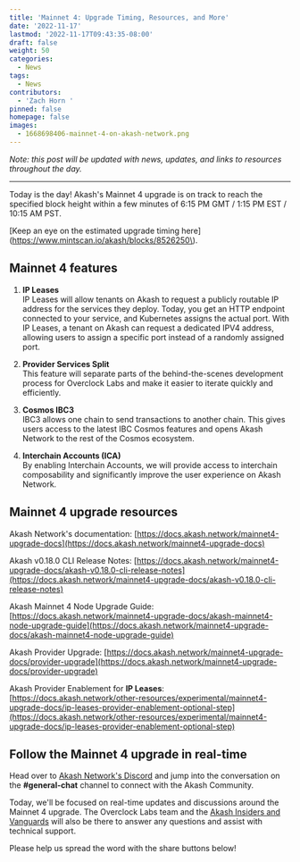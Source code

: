 ```yaml
---
title: 'Mainnet 4: Upgrade Timing, Resources, and More'
date: '2022-11-17'
lastmod: '2022-11-17T09:43:35-08:00'
draft: false
weight: 50
categories:
  - News
tags:
  - News
contributors:
  - 'Zach Horn '
pinned: false
homepage: false
images:
  - 1668698406-mainnet-4-on-akash-network.png
---
```

_Note: this post will be updated with news, updates, and links to resources throughout the day._

* * *

Today is the day! Akash's Mainnet 4 upgrade is on track to reach the specified block height within a few minutes of 6:15 PM GMT / 1:15 PM EST / 10:15 AM PST.

[Keep an eye on the estimated upgrade timing here](https://www.mintscan.io/akash/blocks/8526250\).

Mainnet 4 features
------------------

1.  **IP Leases**  
    IP Leases will allow tenants on Akash to request a publicly routable IP address for the services they deploy. Today, you get an HTTP endpoint connected to your service, and Kubernetes assigns the actual port. With IP Leases, a tenant on Akash can request a dedicated IPV4 address, allowing users to assign a specific port instead of a randomly assigned port.
    
2.  **Provider Services Split**  
    This feature will separate parts of the behind-the-scenes development process for Overclock Labs and make it easier to iterate quickly and efficiently.
    
3.  **Cosmos IBC3**  
    IBC3 allows one chain to send transactions to another chain. This gives users access to the latest IBC Cosmos features and opens Akash Network to the rest of the Cosmos ecosystem.
    
4.  **Interchain Accounts (ICA)**  
    By enabling Interchain Accounts, we will provide access to interchain composability and significantly improve the user experience on Akash Network.
    

Mainnet 4 upgrade resources
---------------------------

Akash Network's documentation: [https://docs.akash.network/mainnet4-upgrade-docs](https://docs.akash.network/mainnet4-upgrade-docs)

Akash v0.18.0 CLI Release Notes: [https://docs.akash.network/mainnet4-upgrade-docs/akash-v0.18.0-cli-release-notes](https://docs.akash.network/mainnet4-upgrade-docs/akash-v0.18.0-cli-release-notes)

Akash Mainnet 4 Node Upgrade Guide: [https://docs.akash.network/mainnet4-upgrade-docs/akash-mainnet4-node-upgrade-guide](https://docs.akash.network/mainnet4-upgrade-docs/akash-mainnet4-node-upgrade-guide)

Akash Provider Upgrade: [https://docs.akash.network/mainnet4-upgrade-docs/provider-upgrade](https://docs.akash.network/mainnet4-upgrade-docs/provider-upgrade)

Akash Provider Enablement for **IP Leases**: [https://docs.akash.network/other-resources/experimental/mainnet4-upgrade-docs/ip-leases-provider-enablement-optional-step](https://docs.akash.network/other-resources/experimental/mainnet4-upgrade-docs/ip-leases-provider-enablement-optional-step)

Follow the Mainnet 4 upgrade in real-time
-----------------------------------------

Head over to [Akash Network's Discord](https://discord.com/invite/akash) and jump into the conversation on the **#general-chat** channel to connect with the Akash Community.

Today, we'll be focused on real-time updates and discussions around the Mainnet 4 upgrade. The Overclock Labs team and the [Akash Insiders and Vanguards](https://akash.network/community) will also be there to answer any questions and assist with technical support.

Please help us spread the word with the share buttons below!